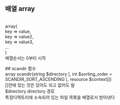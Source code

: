 ## 배열 array
<br>array(
  <br>key => value,
  <br>key => value2,
  <br>key => value3,
  <br>...
  <br>)
<br>배열순서는 0부터 시작
<p>
## scandir 함수
<br>array scandir(string $directory [, int $sorting_order = SCANDIR_SORT_ASCENDING [, resource $context]])
<br>[]안에 있는 것은 있어도 되고 없어도 됨
<br>$directory directory 경로
<br>특정디렉토리에 소속되어 있는 파일 목록을 배열로서 받아낸다
